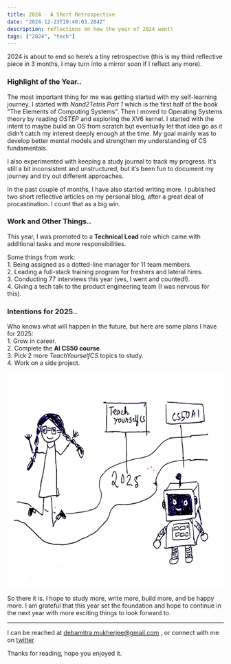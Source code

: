 ```yaml
---
title: 2024 - A Short Retrospective
date: "2024-12-23T19:40:03.284Z"
description: reflections on how the year of 2024 went!
tags: ["2024", "tech"]
---
```


2024 is about to end so here’s a tiny retrospective (this is my third reflective piece in 3 months, I may turn into a mirror soon if I reflect any more).  

### Highlight of the Year.. 

The most important thing for me was getting started with my self-learning journey. I started with *Nand2Tetris Part 1* which is the first half of the book "The Elements of Computing Systems". Then I moved to Operating Systems theory by reading *OSTEP* and exploring the XV6 kernel. I started with the intent to maybe build an OS from scratch but eventually let that idea go as it didn’t catch my interest deeply enough at the time. My goal mainly was to develop better mental models and strengthen my understanding of CS fundamentals. 

I also experimented with keeping a study journal to track my progress. It’s still a bit inconsistent and unstructured, but it’s been fun to document my journey and try out different approaches. 

In the past couple of months, I have also started writing more. I published two short reflective articles on my personal blog, after a great deal of procastination. I count that as a big win. 



### Work and Other Things.. 

This year, I was promoted to a **Technical Lead** role which came with additional tasks and more responsibilities. 

Some things from work:  
    1. Being assigned as a dotted-line manager for 11 team members.      
    2. Leading a full-stack training program for freshers and lateral hires.  
    3. Conducting 77 interviews this year (yes, I went and counted!).  
    4. Giving a tech talk to the product engineering team (I was nervous for this).  



### Intentions for 2025.. 

Who knows what will happen in the future, but here are some plans I have for 2025:  
    1. Grow in career.  
    2. Complete the **AI CS50 course**.  
    3. Pick 2 more *TeachYourselfCS* topics to study.  
    4. Work on a side project.  


<img src="./retro.jpeg" width="700" height="500" alt="2025">


So there it is. I hope to study more, write more, build more, and be happy more. I am grateful that this year set the foundation and hope to continue in the next year with more exciting things to look forward to.


----


I can be reached at <debamitra.mukherjee@gmail.com> , or connect with me on [twitter]( https://twitter.com/debamitra_) 

Thanks for reading, hope you enjoyed it. 




